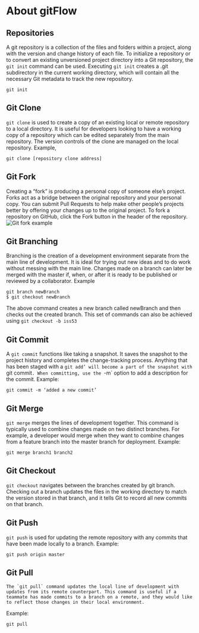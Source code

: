 # About gitFlow


## Repositories
A git repository is a collection of the files and folders within a project, along with the version and change history of each file. To initialize a repository or to convert an existing unversioned project directory into a Git repository, the  `git init` command can be used. Executing `git init` creates a .git subdirectory in the current working directory, which will contain all the necessary Git metadata to track the new repository.

```
git init
```

## Git Clone
`git clone` is used to create a copy of an existing local or remote repository to a local directory. It is useful for developers looking to have a working copy of a repository which can be edited separately from the main repository. The version controls of the clone are managed on the local repository.
Example, 
```
git clone [repository clone address]
```

## Git Fork
Creating a “fork” is producing a personal copy of someone else’s project. Forks act as a bridge between the original repository and your personal copy. You can submit Pull Requests to help make other people’s projects better by offering your changes up to the original project. To fork a repository on GitHub, click the Fork button in the header of the repository. 
![Git fork example](../images/gitfork.png)
 
## Git Branching
Branching is the creation of a development environment separate from the main line of development. It is ideal for trying out new ideas and to do work without messing with the main line. Changes made on a branch can later be merged with the master if, when, or after it is ready to be published or reviewed by a collaborator.
Example
```
git branch newBranch
$ git checkout newBranch
```
The above command creates a new branch called newBranch and then checks out the created branch. This set of commands can also be achieved using `git checkout -b iss53`

## Git Commit
A `git commit` functions like taking a snapshot.  It saves the snapshot to the project history and completes the change-tracking process. Anything that has been staged with a `git add’ will become a part of the snapshot with `git commit`. When committing, use the `-m` option to add a description for the commit.
Example:
```
git commit -m ‘added a new commit’
```

## Git Merge
`git merge` merges the lines of development together. This command is typically used to combine changes made on two distinct branches. For example, a developer would merge when they want to combine changes from a feature branch into the master branch for deployment.
Example:
```
git merge branch1 branch2 
```

## Git Checkout
`git checkout` navigates between the branches created by git branch. Checking out a branch updates the files in the working directory to match the version stored in that branch, and it tells Git to record all new commits on that branch.

## Git Push
`git push`  is used for updating the remote repository with any commits that have been made locally to a branch.
Example:
```
git push origin master
```

## Git Pull
	The `git pull` command updates the local line of development with updates from its remote counterpart. This command is useful if a teammate has made commits to a branch on a remote, and they would like to reflect those changes in their local environment. 
Example:
```
git pull
```




